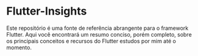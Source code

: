 # Flutter-Insights
Este repositório é uma fonte de referência abrangente para o framework Flutter. Aqui você encontrará um resumo conciso, porém completo, sobre os principais conceitos e recursos do Flutter estudos por mim até o momento.
